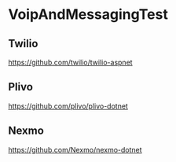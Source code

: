 # VoipAndMessagingTest

## Twilio
https://github.com/twilio/twilio-aspnet

## Plivo
https://github.com/plivo/plivo-dotnet

## Nexmo
https://github.com/Nexmo/nexmo-dotnet
